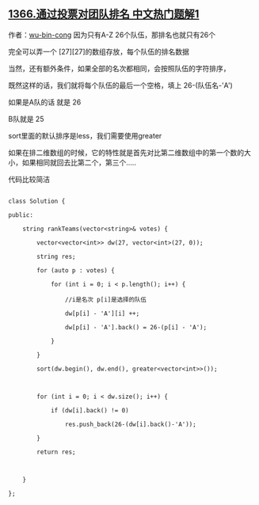 ## [1366.通过投票对团队排名 中文热门题解1](https://leetcode.cn/problems/rank-teams-by-votes/solutions/100000/c-li-yong-greaterpai-xu-by-wu-bin-cong)

作者：[wu-bin-cong](https://leetcode.cn/u/wu-bin-cong)
因为只有A-Z 26个队伍，那排名也就只有26个
完全可以弄一个 [27][27]的数组存放，每个队伍的排名数据

当然，还有额外条件，如果全部的名次都相同，会按照队伍的字符排序，
既然这样的话，我们就将每个队伍的最后一个空格，填上 26-(队伍名-'A')
如果是A队的话 就是 26
B队就是 25

sort里面的默认排序是less，我们需要使用greater
如果在排二维数组的时候，它的特性就是首先对比第二维数组中的第一个数的大小，如果相同就回去比第二个，第三个.....

代码比较简洁
```
class Solution {
public:
	string rankTeams(vector<string>& votes) {
		vector<vector<int>> dw(27, vector<int>(27, 0));
		string res;
		for (auto p : votes) {
			for (int i = 0; i < p.length(); i++) {
				//i是名次 p[i]是选择的队伍
				dw[p[i] - 'A'][i] ++;
				dw[p[i] - 'A'].back() = 26-(p[i] - 'A'); 
			}
		}
		sort(dw.begin(), dw.end(), greater<vector<int>>());

		for (int i = 0; i < dw.size(); i++) {
			if (dw[i].back() != 0) 
				res.push_back(26-(dw[i].back()-'A'));
		}
		return res;

	}
};
```
